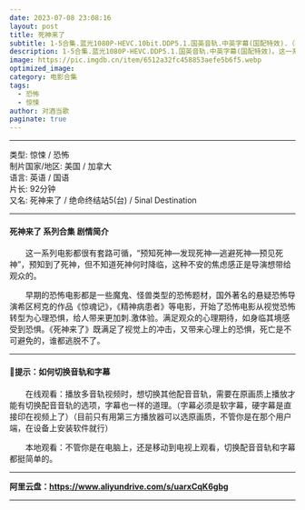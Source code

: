 ```yaml
---
date: 2023-07-08 23:08:16
layout: post
title: 死神来了
subtitle: 1-5合集.蓝光1080P-HEVC.10bit.DDP5.1.国英音轨.中英字幕(国配特效).（各种合理的意外） 
description: 1-5合集.蓝光1080P-HEVC.DDP5.1.国英音轨.中英字幕(国配特效)。这一系列电影都很有套路可循，“预知死神—发现死神—逃避死神—预见死神”，预知到了死神，但不知道死神何时降临，这种不安的焦虑感正是导演想带给观众的...
image: https://pic.imgdb.cn/item/6512a32fc458853aefe5b6f5.webp
optimized_image: 
category: 电影合集
tags:
  - 恐怖
  - 惊悚
author: 对酒当歌
paginate: true
---
```



---

类型: 惊悚 / 恐怖  
制片国家/地区: 美国 / 加拿大  
语言: 英语 / 国语  
片长: 92分钟  
又名: 死神来了 / 绝命终结站5(台) / 5inal Destination  

---

#### 死神来了 系列合集 剧情简介

　　这一系列电影都很有套路可循，“预知死神—发现死神—逃避死神—预见死神”，预知到了死神，但不知道死神何时降临，这种不安的焦虑感正是导演想带给观众的。

　　早期的恐怖电影都是一些魔鬼、怪兽类型的恐怖题材，国外著名的悬疑恐怖导演希区柯克的作品《惊魂记》，《精神病患者》等电影，开始了恐怖电影从视觉恐怖转型为心理恐惧，给人带来更加刺.激体验。满足观众的心理期待，如身临其境感受到恐惧。《死神来了》既满足了视觉上的冲击，又带来心理上的恐惧，死亡是不可避免的，谁都逃脱不了。

---

#### 🔔提示：如何切换音轨和字幕

　　在线观看：播放多音轨视频时，想切换其他配音音轨，需要在原画质上播放才能有切换配音音轨的选项，字幕也一样的道理。（字幕必须是软字幕，硬字幕是直接印在视频上了）（目前只有用第三方播放器可以选原画质，不管你是在那个用户端，在设备上安装软件就行）

　　本地观看：不管你是在电脑上，还是移动到电视上观看，切换配音音轨和字幕都挺简单的。

---

**阿里云盘：<https://www.aliyundrive.com/s/uarxCqK6gbg>**

---
